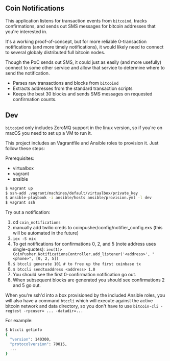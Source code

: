 ## Coin Notifications

This application listens for transaction events from `bitcoind`, tracks confirmations, and sends out SMS messages for bitcoin addresses that you're interested in.

It's a working proof-of-concept, but for more reliable 0-transaction notifications (and more timely notifications), it would likely need to connect to several globaly distributed full bitcoin nodes.

Though the PoC sends out SMS, it could just as easily (and more usefully) connect to some other service and allow that service to determine where to send the notification.

- Parses raw transactions and blocks from `bitcoind`
- Extracts addresses from the standard transaction scripts
- Keeps the best 30 blocks and sends SMS messages on requested confirmation counts.

## Dev

`bitcoind` only includes ZeroMQ support in the linux version, so if you're on macOS you need to set up a VM to run it.

This project includes an Vagrantfile and Ansible roles to provision it. Just follow these steps:

Prerequisites:
* virtualbox
* vagrant
* ansible

```bash
$ vagrant up
$ ssh-add .vagrant/machines/default/virtualbox/private_key
$ ansible-playbook -i ansible/hosts ansible/provision.yml -l dev
$ vagrant ssh
```

Try out a notification:

1. cd `coin_notifications`
2. manually add twilio creds to coinpusher/config/notifier_config.exs (this will be automated in the future)
3. `iex -S mix`
4. To get notifications for confirmations 0, 2, and 5 (note address uses single-quotes):
`iex(1)> CoinPusher.NotificationsController.add_listener('<address>', "<phone>", [0, 2, 5])`
5. `$ btccli generate 101 # to free up the first coinbase tx`
6. `$ btccli sendtoaddress <address> 1.0`
7. You should see the first 0-confirmation notification go out.
8. When subsequent blocks are generated you should see confirmations 2 and 5 go out.


When you're ssh'd into a box provisioned by the included Ansible roles, you will also have a command `btccli` which will execute against the active bitcoin network and data directory, so you don't have to use `bitcoin-cli -regtest -rpcuser= ... -datadir=...`

For example:

```bash
$ btccli getinfo
{
  "version": 140300,
  "protocolversion": 70015,
  ...
}
```

